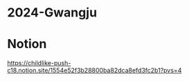 # 2024-Gwangju

# Notion
https://childlike-push-c18.notion.site/1554e52f3b28800ba82dca8efd3fc2b1?pvs=4
